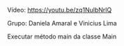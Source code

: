 Vídeo: https://youtu.be/zq1NulbNrlQ

Grupo: Daniela Amaral e Vinicius Lima

Executar método main da classe Main
